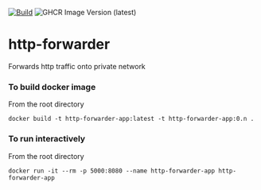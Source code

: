 [![Build](https://github.com/ankitmehtame/http-forwarder/actions/workflows/docker-image.yml/badge.svg)](https://github.com/ankitmehtame/http-forwarder/actions/workflows/docker-image.yml)
![GHCR Image Version (latest)](https://ghcr-badge.egpl.dev/ankitmehtame/http-forwarder-app/latest_tag?color=%2344cc11&ignore=&label=version&trim=)

# http-forwarder
Forwards http traffic onto private network

### To build docker image
From the root directory
```
docker build -t http-forwarder-app:latest -t http-forwarder-app:0.n .
```

### To run interactively
From the root directory
```
docker run -it --rm -p 5000:8080 --name http-forwarder-app http-forwarder-app
```
